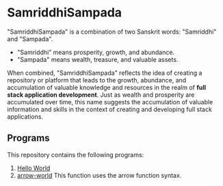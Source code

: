 # SamriddhiSampada

"SamriddhiSampada" is a combination of two Sanskrit words: "Samriddhi" and "Sampada".

- "Samriddhi" means prosperity, growth, and abundance.
- "Sampada" means wealth, treasure, and valuable assets.

When combined, "SamriddhiSampada" reflects the idea of creating a repository or platform that leads to the growth, abundance, and accumulation of valuable knowledge and resources in the realm of <b>full stack application development</b>. Just as wealth and prosperity are accumulated over time, this name suggests the accumulation of valuable information and skills in the context of creating and developing full stack applications.

## Programs

This repository contains the following programs:

1. [Hello World](hello-world/README.md)
2. [arrow-world](arrow-world/README.md)
   This function uses the arrow function syntax.
